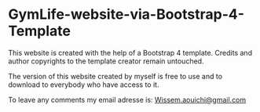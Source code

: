# GymLife-website-via-Bootstrap-4-Template
This website is created with the help of a Bootstrap 4 template. Credits and author copyrights to the template creator remain untouched. 

The version of this website created by myself is free to use and to download to everybody who have access to it.

To leave any comments my email adresse is: Wissem.aouichi@gmail.com
